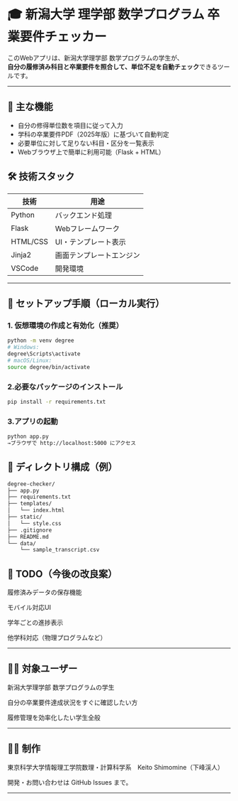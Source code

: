 # 🎓 新潟大学 理学部 数学プログラム 卒業要件チェッカー

このWebアプリは、新潟大学理学部 数学プログラムの学生が、  
**自分の履修済み科目と卒業要件を照合して、単位不足を自動チェック**できるツールです。

---

## 📌 主な機能

- 自分の修得単位数を項目に従って入力
- 学科の卒業要件PDF（2025年版）に基づいて自動判定
- 必要単位に対して足りない科目・区分を一覧表示
- Webブラウザ上で簡単に利用可能（Flask + HTML）


## 🛠️ 技術スタック

| 技術        | 用途                   |
|-------------|------------------------|
| Python      | バックエンド処理       |
| Flask       | Webフレームワーク      |
| HTML/CSS    | UI・テンプレート表示    |
| Jinja2      | 画面テンプレートエンジン |
| VSCode      | 開発環境               |

---

## 🚀 セットアップ手順（ローカル実行）
### 1. 仮想環境の作成と有効化（推奨）

```bash
python -m venv degree
# Windows:
degree\Scripts\activate
# macOS/Linux:
source degree/bin/activate

```

### 2.必要なパッケージのインストール

```bash
pip install -r requirements.txt

```

### 3.アプリの起動
```bash
python app.py
→ブラウザで http://localhost:5000 にアクセス

```

## 📁 ディレクトリ構成（例）
```bash
degree-checker/
├── app.py
├── requirements.txt
├── templates/
│   └── index.html
├── static/
│   └── style.css
├── .gitignore
├── README.md
└── data/
    └── sample_transcript.csv

```

## 📝 TODO（今後の改良案）
履修済みデータの保存機能

モバイル対応UI

学年ごとの進捗表示

他学科対応（物理プログラムなど）

---

## 🧑‍💻 対象ユーザー
新潟大学理学部 数学プログラムの学生

自分の卒業要件達成状況をすぐに確認したい方

履修管理を効率化したい学生全般

---

## 🙋‍♂️ 制作
東京科学大学情報理工学院数理・計算科学系　Keito Shimomine（下峰渓人）

開発・お問い合わせは GitHub Issues まで。

---

